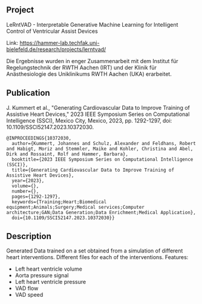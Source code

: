 ## Project
LeRntVAD - Interpretable Generative Machine Learning for Intelligent Control of Ventricular Assist Devices 

Link: https://hammer-lab.techfak.uni-bielefeld.de/research/projects/lerntvad/

Die Ergebnisse wurden in enger Zusammenarbeit mit dem Institut für Regelungstechnik der RWTH Aachen (IRT) und der Klinik für Anästhesiologie des Uniklinikums RWTH Aachen (UKA) erarbeitet.

## Publication
J. Kummert et al., "Generating Cardiovascular Data to Improve Training of Assistive Heart Devices," 2023 IEEE Symposium Series on Computational Intelligence (SSCI), Mexico City, Mexico, 2023, pp. 1292-1297, doi: 10.1109/SSCI52147.2023.10372030.

```
@INPROCEEDINGS{10372030,
  author={Kummert, Johannes and Schulz, Alexander and Feldhans, Robert and Habigt, Moriz and Stemmler, Maike and Kohler, Christina and Abel, Dirk and Rossaint, Rolf and Hammer, Barbara},
  booktitle={2023 IEEE Symposium Series on Computational Intelligence (SSCI)}, 
  title={Generating Cardiovascular Data to Improve Training of Assistive Heart Devices}, 
  year={2023},
  volume={},
  number={},
  pages={1292-1297},
  keywords={Training;Heart;Biomedical equipment;Animals;Surgery;Medical services;Computer architecture;GAN;Data Generation;Data Enrichment;Medical Application},
  doi={10.1109/SSCI52147.2023.10372030}}
```
## Description
Generated Data trained on a set obtained from a simulation of different heart interventions.
Different files for each of the interventions.
Features:
- Left heart ventricle volume
- Aorta pressure signal
- Left heart ventricle pressure
- VAD flow
- VAD speed
